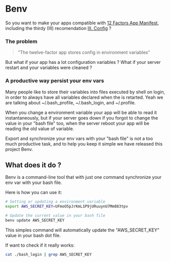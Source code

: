 # Benv

So you want to make your apps compatible with [12 Factors App Manifest](http://www.12factor.net), including the thirdy (III) recomendation [III. Config](http://www.12factor.net/config) ?

### The problem

> "The twelve-factor app stores config in environment variables"

But what if your app has a lot configuration variables ? What if your server restart and your variables were cleaned ?

### A productive way persist your env vars

Many people like to store their variables into files executed by shell on login, in order to always have all variables declared when the is retarted. Yeah we are talking about ~/.bash_profile, ~/.bash_login, and ~/.profile.

When you change a environment variable your app will be able to read it instantaneously, but if your server goes down if you forgot to change the value in your "bash file" too, when the server reboot your app will be reading the old value of variable.

Export and synchronize your env vars with your "bash file" is not a too much productive task, and to help you keep it simple we have released this project Benv.


## What does it do ?
Benv is a command-line tool that with just one command synchronize your env var with your bash file.

Here is how you can use it:

```bash
# Setting or updating a environment variable
export AWS_SECRET_KEY=UFmoO5pJrKmL1P9jURuuynU7Mm883tpv
```

```bash
# Update the current value in your bash file
benv update AWS_SECRET_KEY
```
This simples command will automatically update the "AWS_SECRET_KEY" value in your bash dot file.

If want to check if it really works:

```bash
cat ./bash_login | grep AWS_SECRET_KEY
```

